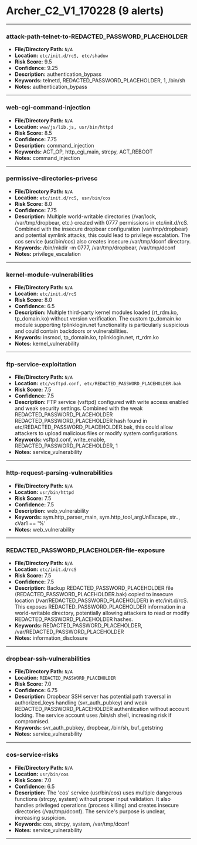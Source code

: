 # Archer_C2_V1_170228 (9 alerts)

---

### attack-path-telnet-to-REDACTED_PASSWORD_PLACEHOLDER

- **File/Directory Path:** `N/A`
- **Location:** `etc/init.d/rcS, etc/shadow`
- **Risk Score:** 9.5
- **Confidence:** 9.25
- **Description:** authentication_bypass
- **Keywords:** telnetd, REDACTED_PASSWORD_PLACEHOLDER, $1$, /bin/sh
- **Notes:** authentication_bypass

---
### web-cgi-command-injection

- **File/Directory Path:** `N/A`
- **Location:** `www/js/lib.js, usr/bin/httpd`
- **Risk Score:** 8.5
- **Confidence:** 7.75
- **Description:** command_injection
- **Keywords:** ACT_OP, http_cgi_main, strcpy, ACT_REBOOT
- **Notes:** command_injection

---
### permissive-directories-privesc

- **File/Directory Path:** `N/A`
- **Location:** `etc/init.d/rcS, usr/bin/cos`
- **Risk Score:** 8.0
- **Confidence:** 7.75
- **Description:** Multiple world-writable directories (/var/lock, /var/tmp/dropbear, etc.) created with 0777 permissions in etc/init.d/rcS. Combined with the insecure dropbear configuration (var/tmp/dropbear) and potential symlink attacks, this could lead to privilege escalation. The cos service (usr/bin/cos) also creates insecure /var/tmp/dconf directory.
- **Keywords:** /bin/mkdir -m 0777, /var/tmp/dropbear, /var/tmp/dconf
- **Notes:** privilege_escalation

---
### kernel-module-vulnerabilities

- **File/Directory Path:** `N/A`
- **Location:** `etc/init.d/rcS`
- **Risk Score:** 8.0
- **Confidence:** 6.5
- **Description:** Multiple third-party kernel modules loaded (rt_rdm.ko, tp_domain.ko) without version verification. The custom tp_domain.ko module supporting tplinklogin.net functionality is particularly suspicious and could contain backdoors or vulnerabilities.
- **Keywords:** insmod, tp_domain.ko, tplinklogin.net, rt_rdm.ko
- **Notes:** kernel_vulnerability

---
### ftp-service-exploitation

- **File/Directory Path:** `N/A`
- **Location:** `etc/vsftpd.conf, etc/REDACTED_PASSWORD_PLACEHOLDER.bak`
- **Risk Score:** 7.5
- **Confidence:** 7.5
- **Description:** FTP service (vsftpd) configured with write access enabled and weak security settings. Combined with the weak REDACTED_PASSWORD_PLACEHOLDER REDACTED_PASSWORD_PLACEHOLDER hash found in etc/REDACTED_PASSWORD_PLACEHOLDER.bak, this could allow attackers to upload malicious files or modify system configurations.
- **Keywords:** vsftpd.conf, write_enable, REDACTED_PASSWORD_PLACEHOLDER, $1$
- **Notes:** service_vulnerability

---
### http-request-parsing-vulnerabilities

- **File/Directory Path:** `N/A`
- **Location:** `usr/bin/httpd`
- **Risk Score:** 7.5
- **Confidence:** 7.5
- **Description:** web_vulnerability
- **Keywords:** sym.http_parser_main, sym.http_tool_argUnEscape, str._._, cVar1 == '%'
- **Notes:** web_vulnerability

---
### REDACTED_PASSWORD_PLACEHOLDER-file-exposure

- **File/Directory Path:** `N/A`
- **Location:** `etc/init.d/rcS`
- **Risk Score:** 7.5
- **Confidence:** 7.5
- **Description:** Backup REDACTED_PASSWORD_PLACEHOLDER file (REDACTED_PASSWORD_PLACEHOLDER.bak) copied to insecure location (/var/REDACTED_PASSWORD_PLACEHOLDER) in etc/init.d/rcS. This exposes REDACTED_PASSWORD_PLACEHOLDER information in a world-writable directory, potentially allowing attackers to read or modify REDACTED_PASSWORD_PLACEHOLDER hashes.
- **Keywords:** REDACTED_PASSWORD_PLACEHOLDER, /var/REDACTED_PASSWORD_PLACEHOLDER
- **Notes:** information_disclosure

---
### dropbear-ssh-vulnerabilities

- **File/Directory Path:** `N/A`
- **Location:** `REDACTED_PASSWORD_PLACEHOLDER`
- **Risk Score:** 7.0
- **Confidence:** 6.75
- **Description:** Dropbear SSH server has potential path traversal in authorized_keys handling (svr_auth_pubkey) and weak REDACTED_PASSWORD_PLACEHOLDER authentication without account locking. The service account uses /bin/sh shell, increasing risk if compromised.
- **Keywords:** svr_auth_pubkey, dropbear, /bin/sh, buf_getstring
- **Notes:** service_vulnerability

---
### cos-service-risks

- **File/Directory Path:** `N/A`
- **Location:** `usr/bin/cos`
- **Risk Score:** 7.0
- **Confidence:** 6.5
- **Description:** The 'cos' service (usr/bin/cos) uses multiple dangerous functions (strcpy, system) without proper input validation. It also handles privileged operations (process killing) and creates insecure directories (/var/tmp/dconf). The service's purpose is unclear, increasing suspicion.
- **Keywords:** cos, strcpy, system, /var/tmp/dconf
- **Notes:** service_vulnerability

---
